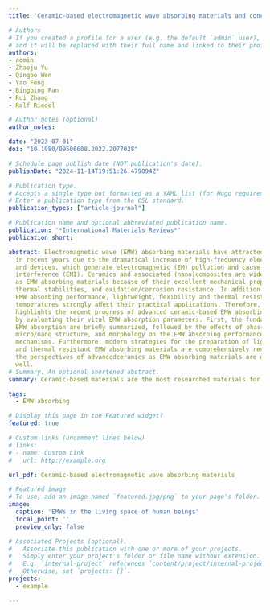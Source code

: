 ```yaml
---
title: 'Ceramic-based electromagnetic wave absorbing materials and concepts towards lightweight, flexibility and thermal resistance'

# Authors
# If you created a profile for a user (e.g. the default `admin` user), write the username (folder name) here
# and it will be replaced with their full name and linked to their profile.
authors:
- admin
- Zhaoju Yu
- Qingbo Wen
- Yao Feng
- Bingbing Fan
- Rui Zhang
- Ralf Riedel

# Author notes (optional)
author_notes:

date: "2023-07-01"
doi: "10.1080/09506608.2022.2077028"

# Schedule page publish date (NOT publication's date).
publishDate: "2024-11-14T19:51:26.479894Z"

# Publication type.
# Accepts a single type but formatted as a YAML list (for Hugo requirements).
# Enter a publication type from the CSL standard.
publication_types: ["article-journal"]

# Publication name and optional abbreviated publication name.
publication: '*International Materials Reviews*'
publication_short: 

abstract: Electromagnetic wave (EMW) absorbing materials have attracted much attention
  in recent years due to the dramatical increase of high-frequency electronic components
  and devices, which generate electromagnetic (EM) pollution and cause serious electromagnetic
  interference (EMI). Ceramics and associated (nano)composites are widely investigated
  as EMW absorbing materials because of their excellent mechanical properties, chemical/
  thermal stabilities, and oxidation/corrosion resistance. In addition to outstanding
  EMW absorbing performance, lightweight, ﬂexibility and thermal resistance at high
  temperatures strongly aﬀect their practical applications. Therefore, this review
  highlights the recent progress of advanced ceramic-based EMW absorbing materials
  by evaluating their vital EMW absorption parameters. First, the fundamentals of
  EMW absorption are brieﬂy summarized, followed by the eﬀects of phase/chemical composition,
  micro/nano structure, and morphology on the EMW absorbing performance and associated
  mechanisms. Furthermore, modern strategies for the preparation of lightweight, ﬂexible
  and thermal resistant EMW absorbing materials are comprehensively reviewed. Finally,
  the perspectives of advancedceramics as EMW absorbing materials are discussed as
  well.
# Summary. An optional shortened abstract.
summary: Ceramic-based materials are the most researched materials for EMW absorption applications under relatively high temperature due to their outstanding chemical and thermal stability. EMW absorbing materials with flexibility and lightweight become future challenges for the next-generation of flexible electronic devices.

tags:
  - EMW absorbing

# Display this page in the Featured widget?
featured: true

# Custom links (uncomment lines below)
# links:
# - name: Custom Link
#   url: http://example.org

url_pdf: Ceramic-based electromagnetic wave absorbing materials

# Featured image
# To use, add an image named `featured.jpg/png` to your page's folder.
image:
  caption: 'EMWs in the living space of human beings'
  focal_point: ''
  preview_only: false

# Associated Projects (optional).
#   Associate this publication with one or more of your projects.
#   Simply enter your project's folder or file name without extension.
#   E.g. `internal-project` references `content/project/internal-project/index.md`.
#   Otherwise, set `projects: []`.
projects:
  - example

---
```


